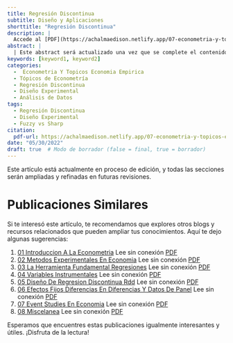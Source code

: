 ```yaml
---
title: Regresión Discontinua
subtitle: Diseño y Aplicaciones
shorttitle: "Regresión Discontinua"
description: |
  Accede al [PDF](https://achalmaedison.netlify.app/07-econometria-y-topicos-economia-empirica/2022-05-30-05-diseño-de-regresion-discontinua-rdd/index.pdf) completo aquí.
abstract: |
  | Este abstract será actualizado una vez que se complete el contenido final del artículo.
keywords: [keyword1, keyword2]
categories:
  -  Econometria Y Topicos Economia Empirica
  - Tópicos de Econometría
  - Regresión Discontinua
  - Diseño Experimental
  - Análisis de Datos
tags:
  - Regresión Discontinua
  - Diseño Experimental
  - Fuzzy vs Sharp
citation:
  pdf-url: https://achalmaedison.netlify.app/07-econometria-y-topicos-economia-empirica/2022-05-30-05-diseño-de-regresion-discontinua-rdd/index.pdf
date: "05/30/2022"
draft: true  # Modo de borrador (false = final, true = borrador)
---
```








Este artículo está actualmente en proceso de edición, y todas las secciones serán ampliadas y refinadas en futuras revisiones.


# Publicaciones Similares

Si te interesó este artículo, te recomendamos que explores otros blogs y recursos relacionados que pueden ampliar tus conocimientos. Aquí te dejo algunas sugerencias:


1. [01 Introduccion A La Econometria](https://achalmaedison.netlify.app/econometria/07-econometria-y-topicos-economia-empirica/2022-05-02-01-introduccion-a-la-econometria) Lee sin conexión [PDF](https://achalmaedison.netlify.app/econometria/07-econometria-y-topicos-economia-empirica/2022-05-02-01-introduccion-a-la-econometria/index.pdf)
2. [02 Metodos Experimentales En Economia](https://achalmaedison.netlify.app/econometria/07-econometria-y-topicos-economia-empirica/2022-05-09-02-metodos-experimentales-en-economia) Lee sin conexión [PDF](https://achalmaedison.netlify.app/econometria/07-econometria-y-topicos-economia-empirica/2022-05-09-02-metodos-experimentales-en-economia/index.pdf)
3. [03 La Herramienta Fundamental Regresiones](https://achalmaedison.netlify.app/econometria/07-econometria-y-topicos-economia-empirica/2022-05-16-03-la-herramienta-fundamental-regresiones) Lee sin conexión [PDF](https://achalmaedison.netlify.app/econometria/07-econometria-y-topicos-economia-empirica/2022-05-16-03-la-herramienta-fundamental-regresiones/index.pdf)
4. [04 Variables Instrumentales](https://achalmaedison.netlify.app/econometria/07-econometria-y-topicos-economia-empirica/2022-05-23-04-variables-instrumentales) Lee sin conexión [PDF](https://achalmaedison.netlify.app/econometria/07-econometria-y-topicos-economia-empirica/2022-05-23-04-variables-instrumentales/index.pdf)
5. [05 Diseño De Regresion Discontinua Rdd](https://achalmaedison.netlify.app/econometria/07-econometria-y-topicos-economia-empirica/2022-05-30-05-diseño-de-regresion-discontinua-rdd) Lee sin conexión [PDF](https://achalmaedison.netlify.app/econometria/07-econometria-y-topicos-economia-empirica/2022-05-30-05-diseño-de-regresion-discontinua-rdd/index.pdf)
6. [06 Efectos Fijos Diferencias En Diferencias Y Datos De Panel](https://achalmaedison.netlify.app/econometria/07-econometria-y-topicos-economia-empirica/2022-06-06-06-efectos-fijos-diferencias-en-diferencias-y-datos-de-panel) Lee sin conexión [PDF](https://achalmaedison.netlify.app/econometria/07-econometria-y-topicos-economia-empirica/2022-06-06-06-efectos-fijos-diferencias-en-diferencias-y-datos-de-panel/index.pdf)
7. [07 Event Studies En Economia](https://achalmaedison.netlify.app/econometria/07-econometria-y-topicos-economia-empirica/2022-06-13-07-event-studies-en-economia) Lee sin conexión [PDF](https://achalmaedison.netlify.app/econometria/07-econometria-y-topicos-economia-empirica/2022-06-13-07-event-studies-en-economia/index.pdf)
8. [08 Miscelanea](https://achalmaedison.netlify.app/econometria/07-econometria-y-topicos-economia-empirica/2022-06-20-08-miscelanea) Lee sin conexión [PDF](https://achalmaedison.netlify.app/econometria/07-econometria-y-topicos-economia-empirica/2022-06-20-08-miscelanea/index.pdf)


Esperamos que encuentres estas publicaciones igualmente interesantes y útiles. ¡Disfruta de la lectura!

